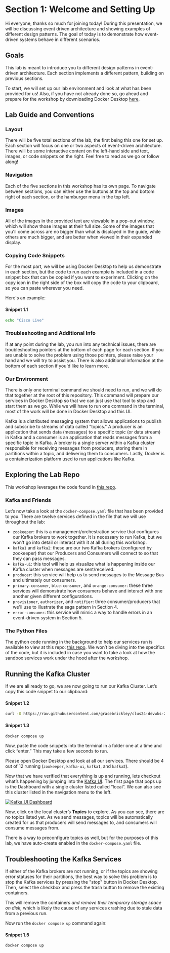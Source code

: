 # Section 1: Welcome and Setting Up

Hi everyone, thanks so much for joining today!  During this presentation, we will be discussing event driven architecture and showing examples of different design patterns.   The goal of today is to demonstrate how event-driven systems behave in different scenarios.

## Goals

This lab is meant to introduce you to different design patterns in event-driven architecture. Each section implements a different pattern, building on previous sections.

To start, we will set up our lab environment and look at what has been provided for us!  Also, if you have not already done so, go ahead and prepare for the workshop by downloading Docker Desktop [here](https://www.docker.com/products/docker-desktop/).

## Lab Guide and Conventions

### Layout

There will be five total sections of the lab, the first being this one for set up.  Each section will focus on one or two aspects of event-driven architecture.  There will be some interactive content on the left-hand side and text, images, or code snippets on the right.  Feel free to read as we go or follow along!

### Navigation

Each of the five sections in this workshop has its own page.  To navigate between sections, you can either use the buttons at the top and bottom right of each section, or the hamburger menu in the top left.

### Images

All of the images in the provided text are viewable in a pop-out window, which will show those images at their full size.  Some of the images that you'll come across are no bigger than what is displayed in the guide, while others are much bigger, and are better when viewed in their expanded display.

### Copying Code Snippets

For the most part, we will be using Docker Desktop to help us demonstrate in each section, but the code to run each example is included in a code snippet box that can be copied if you want to experiment.  Clicking on the copy icon in the right side of the box will copy the code to your clipboard, so you can paste wherever you need.

Here's an example:

#### Snippet 1.1
<span class="copy"></span>
```sh
echo "Cisco Live"
```

### Troubleshooting and Additional Info

If at any point during the lab, you run into any technical issues, there are troubleshooting pointers at the bottom of each page for each section.  If you are unable to solve the problem using those pointers, please raise your hand and we will try to assist you.  There is also additional information at the bottom of each section if you'd like to learn more.

### Our Environment

There is only one terminal command we should need to run, and we will do that together at the root of this repository.  This command will prepare our services in Docker Desktop so that we can just use that tool to stop and start them as we go.  While we will have to run one command in the terminal, most of the work will be done in Docker Desktop and this UI. 

Kafka is a distributed messaging system that allows applications to publish and subscribe to streams of data called "topics."  A producer is an application that sends data (messages) to a specific topic (or data stream) in Kafka and a consumer is an application that reads messages from a specific topic in Kafka.  A broker is a single server within a Kafka cluster responsible for receiving messages from producers, storing them in partitions within a topic, and delivering them to consumers.  Lastly, Docker is a containerization platform used to run applications like Kafka.

## Exploring the Lab Repo

This workshop leverages the code found in [this repo](https://github.com/gracebrickley/clus24-devwks-2047).  

### Kafka and Friends

Let’s now take a look at the `docker-compose.yaml` file that has been provided to you.  There are twelve services defined in the file that we will use throughout the lab:
- `zookeeper`: this is a management/orchestration service that configures our Kafka brokers to work together. It is necessary to run Kafka, but we won't go into detail or interact with it at all during this workshop.
- `kafka1` and `kafka2`: these are our two Kafka brokers (configured by zookeeper) that our Producers and Consumers will connect to so that they can pass messages.
- `kafka-ui`: this tool will help us visualize what is happening inside our Kafka cluster when messages are sent/received.
- `producer`: this service will help us to send messages to the Message Bus and ultimately our consumers.
- `primary-consumer`, `blue-consumer`, and `orange-consumer`: these three services will demonstrate how consumers behave and interact with one another given different configurations. 
- `provisioner`, `authorizer`, and `notifier`: three consumer/producers that we'll use to illustrate the saga pattern in Section 4.
- `error-consumer`: this service will mimic a way to handle errors in an event-driven system in Section 5.

### The Python Files

The python code running in the background to help our services run is available to view at this repo: [this repo](https://github.com/gracebrickley/clus24-devwks-2047). We won’t be diving into the specifics of the code, but it is included in case you want to take a look at how the sandbox services work under the hood after the workshop.

## Running the Kafka Cluster

If we are all ready to go, we are now going to run our Kafka Cluster.  Let’s copy this code snippet to our clipboard:  

#### Snippet 1.2
<span class="copy"></span>
```sh
curl -O https://raw.githubusercontent.com/gracebrickley/clus24-devwks-2047/main/docker-compose.yml
```

#### Snippet 1.3
<span class="copy"></span>
```sh
docker compose up
```

Now, paste the code snippets into the terminal in a folder one at a time and click “enter.”  This may take a few seconds to run.

Please open Docker Desktop and look at all our services.  There should be 4 out of 12 running (`zookeeper`, `kafka-ui`, `kafka1`, and `kafka2`).

Now that we have verified that everything is up and running, lets checkout what’s happening by jumping into the [Kafka UI](http://localhost:8080).  The first page that pops up is the Dashboard with a single cluster listed called “local”.  We can also see this cluster listed in the navigation menu to the left.

<a href="images/s1.1.png" class="glightbox">
    <img src="images/s1.1.png" alt="Kafka UI Dashboard"/>
</a>

Now, click on the local cluster’s **Topics** to explore.  As you can see, there are no topics listed yet.  As we send messages, topics will be automatically created for us that producers will send messages to, and consumers will consume messages from.

There is a way to preconfigure topics as well, but for the purposes of this lab, we have auto-create enabled in the `docker-compose.yaml` file.

## Troubleshooting the Kafka Services

If either of the Kafka brokers are not running, or if the topics are showing error statuses for their partitions, the best way to solve this problem is to stop the Kafka services by pressing the "stop" button in Docker Desktop. Then, select the checkbox and press the trash button to remove the existing containers.

This will remove the containers *and remove their temporary storage space on disk,* which is likely the cause of any services crashing due to stale data from a previous run.

Now run the `docker compose up` command again:

#### Snippet 1.5
<span class="copy"></span>
```sh
docker compose up
```
